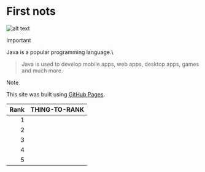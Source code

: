 # First nots
![alt text](https://www.aleqt.com/sites/default/files/styles/scale_660/public/a/785575_286435.jpg?itok=l73DrsBq)

> [!IMPORTANT]
> Java is a popular programming language.\

> Java is used to develop mobile apps, web apps, desktop apps, games and much more.

> [!NOTE]
> This site was built using [GitHub Pages](https://pages.github.com/).

| Rank | THING-TO-RANK |
|-----:|---------------|
|     1|               |
|     2|               |
|     3|               |
|     4|               | 
|     5|               |